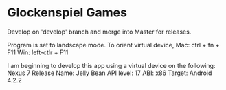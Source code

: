 Glockenspiel Games
===

Develop on 'develop' branch and merge into Master for releases.

Program is set to landscape mode. To orient virtual device,
    Mac: ctrl + fn + F11
    Win: left-ctlr + F11


I am beginning to develop this app using a virtual device on the following:
    Nexus 7
    Release Name: Jelly Bean
    API level: 17
    ABI: x86
    Target: Android 4.2.2